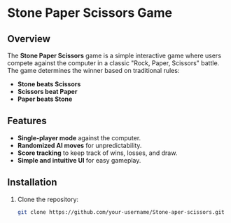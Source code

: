 # Stone Paper Scissors Game

## Overview
The **Stone Paper Scissors** game is a simple interactive game where users compete against the computer in a classic "Rock, Paper, Scissors" battle. The game determines the winner based on traditional rules:

- **Stone beats Scissors**
- **Scissors beat Paper**
- **Paper beats Stone**

## Features
- **Single-player mode** against the computer.
- **Randomized AI moves** for unpredictability.
- **Score tracking** to keep track of wins, losses, and draw.
- **Simple and intuitive UI** for easy gameplay.

## Installation
1. Clone the repository:
   ```bash
   git clone https://github.com/your-username/Stone-aper-scissors.git
